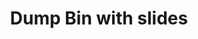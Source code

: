 ---
inv_num: 2016-058
add_credit:
url: 2016-058-dump-bin-with-slides
title: Dump Bin with slides
year: '2016'
display_year: '2016'
medium: Palay Display Industries folding dump table, Fuck Negativity Slides (SRF-032)
dims: 30.75 x 47 x 24 in
pitch:
ps:
live_url:
youtube:
related_code:
subheading:
download:
commission:
related: "[4305] [2015-164-fuck-negativity-slides-srf-032] 2015-164 Fuck Negativity
  Slides (SRF-032)"
layout: things-i-made
---